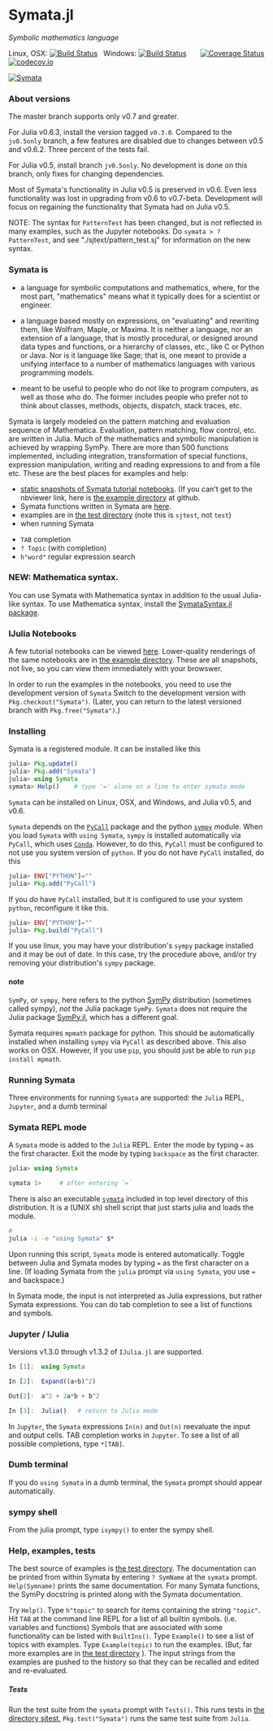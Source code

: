 # Symata.jl

*Symbolic mathematics language*

Linux, OSX: [![Build Status](https://travis-ci.org/jlapeyre/Symata.jl.svg)](https://travis-ci.org/jlapeyre/Symata.jl)
&nbsp;
Windows: [![Build Status](https://ci.appveyor.com/api/projects/status/github/jlapeyre/Symata.jl?branch=master&svg=true)](https://ci.appveyor.com/project/jlapeyre/symata-jl)
&nbsp; &nbsp; &nbsp;
[![Coverage Status](https://coveralls.io/repos/github/jlapeyre/Symata.jl/badge.svg?branch=master)](https://coveralls.io/github/jlapeyre/Symata.jl?branch=master)
[![codecov.io](http://codecov.io/github/jlapeyre/Symata.jl/coverage.svg?branch=master)](http://codecov.io/github/jlapeyre/Symata.jl?branch=master)

[![Symata](http://pkg.julialang.org/badges/Symata_0.7.svg)](http://pkg.julialang.org/?pkg=Symata&ver=0.7)


### About versions

The master branch supports only v0.7 and greater.

For Julia v0.6.3, install the version tagged `v0.3.0`. Compared to the `jv0.5only`
branch, a few features are disabled due to changes between v0.5 and v0.6.2. Three percent of the tests fail.

For Julia v0.5, install branch `jv0.5only`. No development is done on this branch,
only fixes for changing dependencies.

Most of Symata's functionality in Julia v0.5 is preserved in v0.6.
Even less functionality was lost in upgrading from v0.6 to v0.7-beta.
Development will focus on regaining the functionality that Symata had on Julia v0.5.

NOTE: The syntax for `PatternTest` has been changed, but is not reflected in
many examples, such as the Jupyter notebooks. Do `symata > ? PatternTest`,
and see "./sjtext/pattern_test.sj" for information on the new syntax.

### Symata is

- a language for symbolic computations and mathematics, where, for
the most part, "mathematics" means what it typically
does for a scientist or engineer.

- a language based mostly on expressions, on "evaluating" and
rewriting them, like Wolfram, Maple, or Maxima. It is neither a language,
nor an extension of a language, that is mostly procedural, or designed
around data types and functions, or a hierarchy of classes, etc.,
like C or Python or Java. Nor is it language like Sage;
that is, one meant to provide a unifying interface to a number of
mathematics languages with various programming models.

- meant to be useful to people who do not like to program computers, as
well as those who do. The former includes people who prefer not to
think about classes, methods, objects, dispatch, stack traces, etc.

Symata is largely modeled on the pattern matching and evaluation sequence of
Mathematica. Evaluation, pattern matching, flow control, etc. are
written in Julia. Much of the mathematics and symbolic manipulation is
achieved by wrapping SymPy. There are more than 500 functions
implemented, including integration, transformation of special
functions, expression manipulation, writing and reading expressions to
and from a file etc. These are the best places for examples and help:

-  [static snapshots of Symata tutorial notebooks](http://nbviewer.jupyter.org/github/jlapeyre/Symata.jl/tree/master/examples/).
   (If you can't get to the nbviewer link, here is [the example directory](examples/) at github.
-  Symata functions written in Symata are [here](symsrc/autoloaded.sj).
-  examples are in [the test directory](sjtest/)  (note this is `sjtest`, not `test`)
-  when running Symata
 * `TAB` completion
 * `? Topic` (with completion)
 * `h"word"` regular expression search

### NEW: Mathematica syntax.

You can use Symata with Mathematica syntax in addition to the usual Julia-like syntax. To use Mathematica syntax,
install the [SymataSyntax.jl package](https://github.com/jlapeyre/SymataSyntax.jl).

### IJulia Notebooks

A few tutorial notebooks can be viewed [here](http://nbviewer.jupyter.org/github/jlapeyre/Symata.jl/tree/master/examples/).
Lower-quality renderings of the same notebooks are in [the example directory](examples/). These are all snapshots, not live, so you can
view them immediately with your browswer.

In order to run the examples in the notebooks, you need to use the development version of `Symata`
Switch to the development version with `Pkg.checkout("Symata")`. (Later, you can return to the latest versioned
branch with `Pkg.free("Symata")`.)

### Installing

Symata is a registered module. It can be installed like this

```julia
julia> Pkg.update()
julia> Pkg.add("Symata")
julia> using Symata
symata> Help()    # type '=' alone on a line to enter symata mode
```

`Symata` can be installed on Linux, OSX, and Windows, and Julia v0.5, and v0.6.

`Symata` depends on the [`PyCall`](https://github.com/stevengj/PyCall.jl) package and
the python [`sympy`](http://www.sympy.org/en/index.html) module.
When you load `Symata` with `using Symata`, `sympy` is installed automatically via `PyCall`, which uses [`Conda`](https://github.com/JuliaPy/Conda.jl).
However, to do this, `PyCall` must be configured to not use you system version of `python`.
If you do not have `PyCall` installed, do this

```julia
julia> ENV["PYTHON"]=""
julia> Pkg.add("PyCall")
```

If you *do* have `PyCall` installed, but it is configured to use your system `python`, reconfigure
it like this.

```julia
julia> ENV["PYTHON"]=""
julia> Pkg.build("PyCall")
```

If you use linux, you may have your distribution's `sympy` package installed and it may be
out of date. In this case, try the procedure above, and/or try removing your distribution's `sympy` package.

#### note

`SymPy`, or `sympy`, here refers to the python [SymPy](http://www.sympy.org/en/index.html) distribution
(sometimes called sympy), *not* the Julia package `SymPy`. `Symata` does not require the Julia package
[SymPy.jl](https://github.com/jverzani/SymPy.jl), which has a different goal.

Symata requires `mpmath` package for python. This
should be automatically installed when installing `sympy` via
`PyCall` as described above. This also works on OSX.
However, if you use `pip`, you should just be able to run `pip
install mpmath`.

### Running Symata

Three environments for running `Symata` are supported: the `Julia` REPL, `Jupyter`, and a dumb terminal

### Symata REPL mode

A `Symata` mode is added to the `Julia` REPL. Enter the mode by typing `=` as the first character. Exit
the mode by typing `backspace` as the first character.

```julia
julia> using Symata

symata 1>     # after entering `=`
```

There is also an executable [`symata`](symata) included in top level directory of this distribution. It is a (UNIX
sh) shell script that just starts julia and loads the module.

```sh
#
julia -i -e "using Symata" $*
```

Upon running this script, `Symata` mode is entered automatically.
Toggle between Julia and Symata modes by typing `=` as the first character on a line.
(If loading Symata from the `julia` prompt via `using Symata`, you use `=` and backspace.)

In Symata mode, the input is not interpreted as Julia expressions, but rather Symata expressions.
You can do tab completion to see a list of functions and symbols.

### Jupyter / IJulia

Versions v1.3.0 through v1.3.2 of `IJulia.jl` are supported.

```julia
In [1]:  using Symata

In [2]:  Expand((a+b)^2)

Out[2]:  a^2 + 2a*b + b^2

In [3]:  Julia()   # return to Julia mode
```

In `Jupyter`, the `Symata` expressions `In(n)` and `Out(n)` reevaluate the input and output cells. TAB completion
works in `Jupyter`. To see a list of all possible completions, type `*[TAB]`.

### Dumb terminal

If you do `using Symata` in a dumb terminal, the `Symata` prompt should appear automatically.

### sympy shell

From the julia prompt, type `isympy()` to enter the sympy shell.

### Help, examples, tests


The best source of examples is [the test directory](sjtest/).
The documentation can be printed from within Symata by entering `? SymName`
at the `symata` prompt.  `Help(Symname)` prints the same
documentation. For many Symata functions, the SymPy docstring is
printed along with the Symata documentation.

Try `Help()`. Type `h"topic"` to search for items containing the
string `"topic"`.  Hit `TAB` at the command line REPL for a list of all
builtin symbols. (i.e. variables and functions) Symbols that are
associated with some functionality can be listed with
`BuiltIns()`. Type `Example()` to see a list of topics with examples.
Type `Example(topic)` to run the examples. (But, far more examples are
in [the test directory](sjtest/) ). The input strings from the examples are pushed
to the history so that they can be recalled and edited and
re-evaluated.

##### Tests

Run the test suite from the `symata` prompt with `Tests()`.
This runs tests in [the directory sjtest.](sjtest/)
`Pkg.test("Symata")` runs the same test suite from `Julia`.

<!--  LocalWords:  Mathematica SymPy julia symata PyCall Mma src REPL
 -->
<!--  LocalWords:  EvenQ countprimes PrimeQ HoldXXX Maxima eval regex
 -->
<!--  LocalWords:  Mathics Symata's backend ExpandA BigInt ClearAll
 -->
<!--  LocalWords:  tryrule downvalue upvalue BuiltIns BuiltIn SymName
 -->
<!--  LocalWords:  Symname addone lexically FloatingPoint cossinrule
 -->
<!--  LocalWords:  TrigSimp Upvalues Symata sjtest docstring builtin
 -->
<!--  LocalWords:  oo conds th HistoryLength BigIntInput RuleDelayed
 -->
<!--  LocalWords:  UpSetDelayed SetDelayed UpSet frontend FresnelC
 -->

